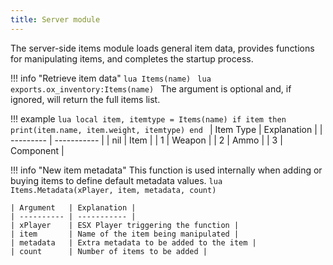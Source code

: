 ```yaml
---
title: Server module
---
```

The server-side items module loads general item data, provides functions for manipulating items, and completes the startup process.

!!! info "Retrieve item data"
	```lua
	Items(name)
	```
	```lua
	exports.ox_inventory:Items(name)
	```
	The argument is optional and, if ignored, will return the full items list.

!!! example
	```lua
	local item, itemtype = Items(name)
	if item then
		print(item.name, item.weight, itemtype)
	end
	```
	| Item Type | Explanation |
	| --------- | ----------- |
	| nil       | Item        |
	| 1         | Weapon      |
	| 2         | Ammo        |
	| 3         | Component   |

!!! info "New item metadata"
	This function is used internally when adding or buying items to define default metadata values.
	```lua
	Items.Metadata(xPlayer, item, metadata, count)
	```
	
	| Argument   | Explanation |
	| ---------- | ----------- |
	| xPlayer    | ESX Player triggering the function |
	| item       | Name of the item being manipulated |
	| metadata   | Extra metadata to be added to the item |
	| count      | Number of items to be added |